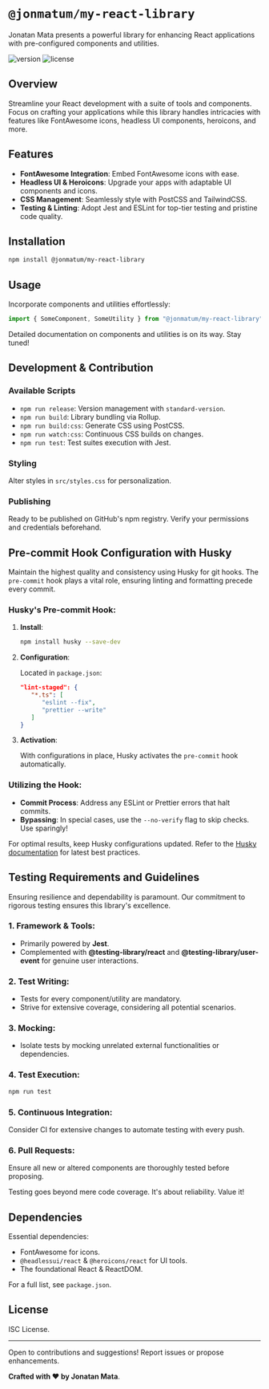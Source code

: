 # `@jonmatum/my-react-library`

Jonatan Mata presents a powerful library for enhancing React applications with pre-configured components and utilities.

![version](https://img.shields.io/badge/version-1.5.0-blue)
![license](https://img.shields.io/badge/license-ISC-green)

## Overview

Streamline your React development with a suite of tools and components. Focus on crafting your applications while this library handles intricacies with features like FontAwesome icons, headless UI components, heroicons, and more.

## Features

- **FontAwesome Integration**: Embed FontAwesome icons with ease.
- **Headless UI & Heroicons**: Upgrade your apps with adaptable UI components and icons.
- **CSS Management**: Seamlessly style with PostCSS and TailwindCSS.
- **Testing & Linting**: Adopt Jest and ESLint for top-tier testing and pristine code quality.

## Installation

```bash
npm install @jonmatum/my-react-library
```

## Usage

Incorporate components and utilities effortlessly:

```javascript
import { SomeComponent, SomeUtility } from "@jonmatum/my-react-library";
```
Detailed documentation on components and utilities is on its way. Stay tuned!

## Development & Contribution

### Available Scripts

- `npm run release`: Version management with `standard-version`.
- `npm run build`: Library bundling via Rollup.
- `npm run build:css`: Generate CSS using PostCSS.
- `npm run watch:css`: Continuous CSS builds on changes.
- `npm run test`: Test suites execution with Jest.

### Styling

Alter styles in `src/styles.css` for personalization.

### Publishing

Ready to be published on GitHub's npm registry. Verify your permissions and credentials beforehand.

## Pre-commit Hook Configuration with Husky

Maintain the highest quality and consistency using Husky for git hooks. The `pre-commit` hook plays a vital role, ensuring linting and formatting precede every commit.

### Husky's Pre-commit Hook:

1. **Install**:
   ```bash
   npm install husky --save-dev
   ```

2. **Configuration**:

   Located in `package.json`:

   ```json
   "lint-staged": {
      "*.ts": [
         "eslint --fix",
         "prettier --write"
      ]
   }
   ```

3. **Activation**:

   With configurations in place, Husky activates the `pre-commit` hook automatically.

### Utilizing the Hook:

- **Commit Process**: Address any ESLint or Prettier errors that halt commits.
- **Bypassing**: In special cases, use the `--no-verify` flag to skip checks. Use sparingly!

For optimal results, keep Husky configurations updated. Refer to the [Husky documentation](https://github.com/typicode/husky) for latest best practices.

## Testing Requirements and Guidelines

Ensuring resilience and dependability is paramount. Our commitment to rigorous testing ensures this library's excellence. 

### 1. **Framework & Tools**:
- Primarily powered by **Jest**.
- Complemented with **@testing-library/react** and **@testing-library/user-event** for genuine user interactions.

### 2. **Test Writing**:
- Tests for every component/utility are mandatory.
- Strive for extensive coverage, considering all potential scenarios.

### 3. **Mocking**:
- Isolate tests by mocking unrelated external functionalities or dependencies.

### 4. **Test Execution**:
```bash
npm run test
```

### 5. **Continuous Integration**:
Consider CI for extensive changes to automate testing with every push.

### 6. **Pull Requests**:
Ensure all new or altered components are thoroughly tested before proposing.

Testing goes beyond mere code coverage. It's about reliability. Value it!

## Dependencies

Essential dependencies:

- FontAwesome for icons.
- `@headlessui/react` & `@heroicons/react` for UI tools.
- The foundational React & ReactDOM.

For a full list, see `package.json`.

## License

ISC License.

---

Open to contributions and suggestions! Report issues or propose enhancements.

**Crafted with ❤️ by Jonatan Mata**.
